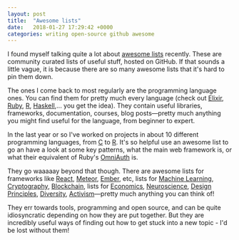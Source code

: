 ```yaml
---
layout: post
title:  "Awesome lists"
date:   2018-01-27 17:29:42 +0000
categories: writing open-source github awesome
---
```


I found myself talking quite a lot about [awesome lists](https://github.com/sindresorhus/awesome) recently. These are community curated lists of useful stuff, hosted on GitHub. If that sounds a little vague, it is because there are so many awesome lists that it's hard to pin them down.

The ones I come back to most regularly are the programming language ones. You can find them for pretty much every language (check out [Elixir](https://github.com/h4cc/awesome-elixir), [Ruby](https://github.com/markets/awesome-ruby), [R](https://github.com/qinwf/awesome-R), [Haskell](https://github.com/krispo/awesome-haskell),... you get the idea). They contain useful libraries, frameworks, documentation, courses, blog posts&#8212;pretty much anything you might find useful for the language, from beginner to expert.

In the last year or so I've worked on projects in about 10 different programming languages, from [C][12] to [R][13]. It's so helpful use an awesome list to go an have a look at some key patterns, what the main web framework is, or what their equivalent of Ruby's [OmniAuth](https://github.com/omniauth/omniauth) is.

They go waaaaay beyond that though. There are awesome lists for frameworks like [React][1], [Meteor][2], [Ember][3], etc, lists for [Machine Learning][4], [Cryptography][5], [Blockchain][6], lists for [Economics][7], [Neuroscience][8], [Design Principles][9], [Diversity][10], [Activism][11]&#8212;pretty much anything you can think of!

They err towards tools, programming and open source, and can be quite idiosyncratic depending on how they are put together. But they are incredibly useful ways of finding out how to get stuck into a new topic - I'd be lost without them!

[1]: https://github.com/jondot/awesome-react-native
[2]: https://github.com/Urigo/awesome-meteor
[3]: https://github.com/nmec/awesome-ember
[4]: https://github.com/josephmisiti/awesome-machine-learning
[5]: https://github.com/sobolevn/awesome-cryptography
[6]: https://github.com/machinomy/awesome-non-financial-blockchain
[7]: https://github.com/antontarasenko/awesome-economics
[8]: https://github.com/analyticalmonk/awesome-neuroscience
[9]: https://github.com/robinstickel/awesome-design-principles
[10]: https://github.com/folkswhocode/awesome-diversity
[11]: https://github.com/drewrwilson/toolsforactivism
[12]: https://github.com/aleksandar-todorovic/awesome-c
[13]: https://github.com/qinwf/awesome-R
